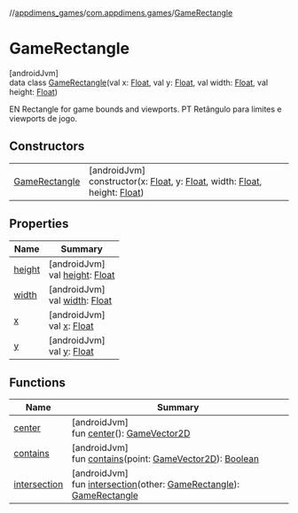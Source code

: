 //[appdimens_games](../../../index.md)/[com.appdimens.games](../index.md)/[GameRectangle](index.md)

# GameRectangle

[androidJvm]\
data class [GameRectangle](index.md)(val x: [Float](https://kotlinlang.org/api/core/kotlin-stdlib/kotlin/-float/index.html), val y: [Float](https://kotlinlang.org/api/core/kotlin-stdlib/kotlin/-float/index.html), val width: [Float](https://kotlinlang.org/api/core/kotlin-stdlib/kotlin/-float/index.html), val height: [Float](https://kotlinlang.org/api/core/kotlin-stdlib/kotlin/-float/index.html))

EN Rectangle for game bounds and viewports. PT Retângulo para limites e viewports de jogo.

## Constructors

| | |
|---|---|
| [GameRectangle](-game-rectangle.md) | [androidJvm]<br>constructor(x: [Float](https://kotlinlang.org/api/core/kotlin-stdlib/kotlin/-float/index.html), y: [Float](https://kotlinlang.org/api/core/kotlin-stdlib/kotlin/-float/index.html), width: [Float](https://kotlinlang.org/api/core/kotlin-stdlib/kotlin/-float/index.html), height: [Float](https://kotlinlang.org/api/core/kotlin-stdlib/kotlin/-float/index.html)) |

## Properties

| Name | Summary |
|---|---|
| [height](height.md) | [androidJvm]<br>val [height](height.md): [Float](https://kotlinlang.org/api/core/kotlin-stdlib/kotlin/-float/index.html) |
| [width](width.md) | [androidJvm]<br>val [width](width.md): [Float](https://kotlinlang.org/api/core/kotlin-stdlib/kotlin/-float/index.html) |
| [x](x.md) | [androidJvm]<br>val [x](x.md): [Float](https://kotlinlang.org/api/core/kotlin-stdlib/kotlin/-float/index.html) |
| [y](y.md) | [androidJvm]<br>val [y](y.md): [Float](https://kotlinlang.org/api/core/kotlin-stdlib/kotlin/-float/index.html) |

## Functions

| Name | Summary |
|---|---|
| [center](center.md) | [androidJvm]<br>fun [center](center.md)(): [GameVector2D](../-game-vector2-d/index.md) |
| [contains](contains.md) | [androidJvm]<br>fun [contains](contains.md)(point: [GameVector2D](../-game-vector2-d/index.md)): [Boolean](https://kotlinlang.org/api/core/kotlin-stdlib/kotlin/-boolean/index.html) |
| [intersection](intersection.md) | [androidJvm]<br>fun [intersection](intersection.md)(other: [GameRectangle](index.md)): [GameRectangle](index.md) |